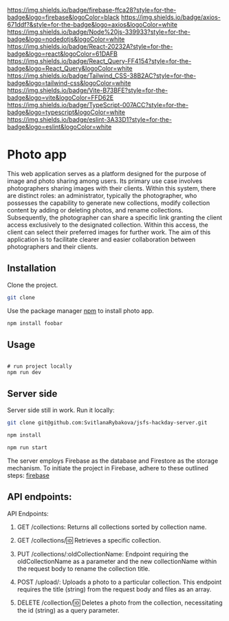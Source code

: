 https://img.shields.io/badge/firebase-ffca28?style=for-the-badge&logo=firebase&logoColor=black
https://img.shields.io/badge/axios-671ddf?&style=for-the-badge&logo=axios&logoColor=white
https://img.shields.io/badge/Node%20js-339933?style=for-the-badge&logo=nodedotjs&logoColor=white
https://img.shields.io/badge/React-20232A?style=for-the-badge&logo=react&logoColor=61DAFB
https://img.shields.io/badge/React_Query-FF4154?style=for-the-badge&logo=React_Query&logoColor=white
https://img.shields.io/badge/Tailwind_CSS-38B2AC?style=for-the-badge&logo=tailwind-css&logoColor=white
https://img.shields.io/badge/Vite-B73BFE?style=for-the-badge&logo=vite&logoColor=FFD62E
https://img.shields.io/badge/TypeScript-007ACC?style=for-the-badge&logo=typescript&logoColor=white
https://img.shields.io/badge/eslint-3A33D1?style=for-the-badge&logo=eslint&logoColor=white

# Photo app

This web application serves as a platform designed for the purpose of image and photo sharing among users. Its primary use case involves photographers sharing images with their clients. Within this system, there are distinct roles: an administrator, typically the photographer, who possesses the capability to generate new collections, modify collection content by adding or deleting photos, and rename collections. Subsequently, the photographer can share a specific link granting the client access exclusively to the designated collection. Within this access, the client can select their preferred images for further work. The aim of this application is to facilitate clearer and easier collaboration between photographers and their clients.

## Installation
Clone the project.

```bash
git clone 
```
Use the package manager [npm](https://docs.npmjs.com/) to install photo app.

```bash
npm install foobar
```

## Usage

```

# run project locally
npm run dev

```

## Server side 

Server side still in work. 
Run it locally:
```bash
git clone git@github.com:SvitlanaRybakova/jsfs-hackday-server.git

npm install

npm run start
```

The server employs Firebase as the database and Firestore as the storage mechanism.
To initiate the project in Firebase, adhere to these outlined steps: 
[firebase](https://firebase.google.com/docs)

## API endpoints:


API Endpoints:
1. GET /collections:
Returns all collections sorted by collection name.

2. GET /collections/:id:
Retrieves a specific collection.

3. PUT /collections/:oldCollectionName:
Endpoint requiring the oldCollectionName as a parameter and the new collectionName within the request body to rename the collection title.

4. POST /upload/:
Uploads a photo to a particular collection. This endpoint requires the title (string) from the request body and files as an array.

5. DELETE /collection/:id:
Deletes a photo from the collection, necessitating the id (string) as a query parameter.

